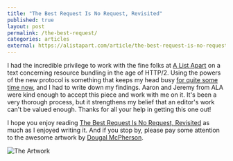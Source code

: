 ```yaml
---
title: "The Best Request Is No Request, Revisited"
published: true
layout: post
permalink: /the-best-request/
categories: articles
external: https://alistapart.com/article/the-best-request-is-no-request-revisited
---
```


I had the incredible privilege to work with the fine folks at [A List Apart](https://www.alistapart.com) on a text concerning resource bundling in the age of HTTP/2. Using the powers of the new protocol is something that keeps my head busy [for quite some time now](https://www.youtube.com/watch?v=98z0XjYWX0o), and I had to write down my findings. Aaron and Jeremy from ALA were kind enough to accept this piece and work with me on it. It's been a very thorough process, but it strengthens my belief that an editor's work can't be valued enough. Thanks for all your help in getting this one out!

I hope you enjoy reading [The Best Request Is No Request, Revisited](https://alistapart.com/article/the-best-request-is-no-request-revisited) as much as I enjoyed writing it. And if you stop by, please pay some attention to the awesome artwork by [Dougal McPherson](https://twitter.com/mrdougal).

![The Artwork](https://alistapart.com/d/_made/d/best-request-is-no-request-illo-2x_1920_670_81.jpg)
